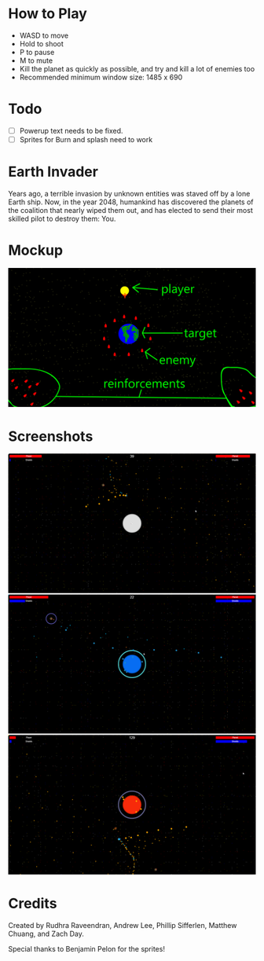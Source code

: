 How to Play
=======
* WASD to move
* Hold to shoot
* P to pause
* M to mute
* Kill the planet as quickly as possible, and try and kill a lot of enemies too
* Recommended minimum window size: 1485 x 690

Todo
=====
- [ ] Powerup text needs to be fixed.  
- [ ] Sprites for Burn and splash need to work

Earth Invader
=====

Years ago, a terrible invasion by unknown entities was staved off by a lone Earth ship. Now, in the year 2048, humankind has discovered the planets of the coalition that nearly wiped them out, and has elected to send their most skilled pilot to destroy them: You.

Mockup
=====

![mockup](mockup.png)

Screenshots
=====
![1](1.png)
![2](2.png)
![3](3.png)

Credits
=========

Created by Rudhra Raveendran, Andrew Lee, Phillip Sifferlen, Matthew Chuang, and Zach Day.

Special thanks to Benjamin Pelon for the sprites!

